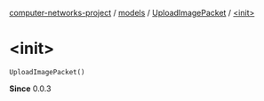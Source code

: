 [computer-networks-project](../../index.md) / [models](../index.md) / [UploadImagePacket](index.md) / [&lt;init&gt;](./-init-.md)

# &lt;init&gt;

`UploadImagePacket()`

**Since**
0.0.3

